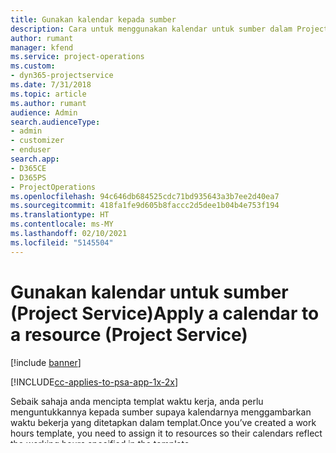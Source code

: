 ```yaml
---
title: Gunakan kalendar kepada sumber
description: Cara untuk menggunakan kalendar untuk sumber dalam Project Service
author: rumant
manager: kfend
ms.service: project-operations
ms.custom:
- dyn365-projectservice
ms.date: 7/31/2018
ms.topic: article
ms.author: rumant
audience: Admin
search.audienceType:
- admin
- customizer
- enduser
search.app:
- D365CE
- D365PS
- ProjectOperations
ms.openlocfilehash: 94c646db684525cdc71bd935643a3b7ee2d40ea7
ms.sourcegitcommit: 418fa1fe9d605b8faccc2d5dee1b04b4e753f194
ms.translationtype: HT
ms.contentlocale: ms-MY
ms.lasthandoff: 02/10/2021
ms.locfileid: "5145504"
---
```

# <a name="apply-a-calendar-to-a-resource-project-service"></a><span data-ttu-id="a64ab-103">Gunakan kalendar untuk sumber (Project Service)</span><span class="sxs-lookup"><span data-stu-id="a64ab-103">Apply a calendar to a resource (Project Service)</span></span>

[!include [banner](../includes/psa-now-project-operations.md)]

[!INCLUDE[cc-applies-to-psa-app-1x-2x](../includes/cc-applies-to-psa-app-1x-2x.md)]

<span data-ttu-id="a64ab-104">Sebaik sahaja anda mencipta templat waktu kerja, anda perlu menguntukkannya kepada sumber supaya kalendarnya menggambarkan waktu bekerja yang ditetapkan dalam templat.</span><span class="sxs-lookup"><span data-stu-id="a64ab-104">Once you’ve created a work hours template, you need to assign it to resources so their calendars reflect the working hours specified in the template.</span></span>  
  
1.  <span data-ttu-id="a64ab-105">Pergi ke **Project Service > Sumber**.</span><span class="sxs-lookup"><span data-stu-id="a64ab-105">Go to **Project Service > Resources**.</span></span>  
  
2.  <span data-ttu-id="a64ab-106">Pilih sumber yang mahu tetapkan kalendar untuknya.</span><span class="sxs-lookup"><span data-stu-id="a64ab-106">Select the resource you want to set the calendar for.</span></span> <span data-ttu-id="a64ab-107">Anda boleh memilih lebih daripada satu sumber.</span><span class="sxs-lookup"><span data-stu-id="a64ab-107">You can select more than one resource.</span></span>  
  
3.  <span data-ttu-id="a64ab-108">Klik **Tetapkan Kalendar**.</span><span class="sxs-lookup"><span data-stu-id="a64ab-108">Click **Set Calendar**.</span></span>  
  
4.  <span data-ttu-id="a64ab-109">Pilih templat jam bekerja yang anda mahu gunakan.</span><span class="sxs-lookup"><span data-stu-id="a64ab-109">Choose the work hours template you want to apply.</span></span>  
  
5.  <span data-ttu-id="a64ab-110">Klik **Guna**.</span><span class="sxs-lookup"><span data-stu-id="a64ab-110">Click **Apply**.</span></span>  
  
### <a name="see-also"></a><span data-ttu-id="a64ab-111">Lihat Juga</span><span class="sxs-lookup"><span data-stu-id="a64ab-111">See Also</span></span>  
 [<span data-ttu-id="a64ab-112">Sediakan sumber</span><span class="sxs-lookup"><span data-stu-id="a64ab-112">Set up resources</span></span>](../psa/set-up-resources.md)

